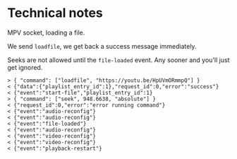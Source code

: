 # Technical notes

MPV socket, loading a file.

We send `loadfile`, we get back a success message immediately.

Seeks are not allowed until the `file-loaded` event. Any sooner and you'll just get ignored.

```
> { "command": ["loadfile", "https://youtu.be/HpUVmORmmpQ"] }
< {"data":{"playlist_entry_id":1},"request_id":0,"error":"success"}
< {"event":"start-file","playlist_entry_id":1}
> { "command": ["seek", 948.6638, "absolute"] }
< {"request_id":0,"error":"error running command"}
< {"event":"audio-reconfig"}
< {"event":"audio-reconfig"}
< {"event":"file-loaded"}
< {"event":"audio-reconfig"}
< {"event":"video-reconfig"}
< {"event":"video-reconfig"}
< {"event":"playback-restart"}
```